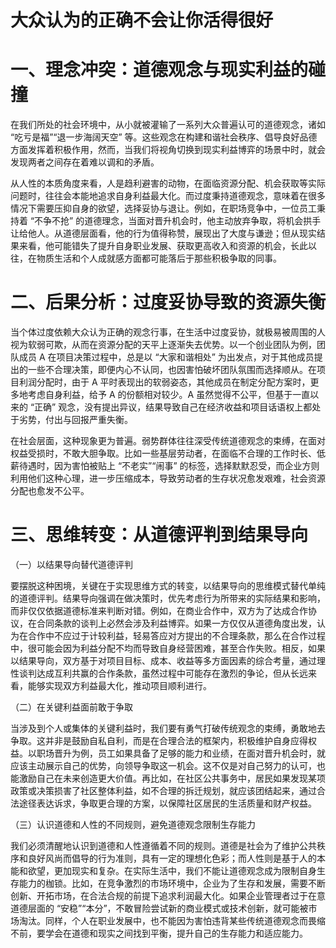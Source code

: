 # 大众认为的正确不会让你活得很好

# 一、理念冲突：道德观念与现实利益的碰撞

在我们所处的社会环境中，从小就被灌输了一系列大众普遍认可的道德观念，诸如 “吃亏是福”“退一步海阔天空” 等。这些观念在构建和谐社会秩序、倡导良好品德方面发挥着积极作用，然而，当我们将视角切换到现实利益博弈的场景中时，就会发现两者之间存在着难以调和的矛盾。

从人性的本质角度来看，人是趋利避害的动物，在面临资源分配、机会获取等实际问题时，往往会本能地追求自身利益最大化。而过度秉持道德观念，意味着在很多情况下需要压抑自身的欲望，选择妥协与退让。例如，在职场竞争中，一位员工秉持着 “不争不抢” 的道德理念，当面对晋升机会时，他主动放弃争取，将机会拱手让给他人。从道德层面看，他的行为值得称赞，展现出了大度与谦逊；但从现实结果来看，他可能错失了提升自身职业发展、获取更高收入和资源的机会，长此以往，在物质生活和个人成就感方面都可能落后于那些积极争取的同事。

# 二、后果分析：过度妥协导致的资源失衡

当个体过度依赖大众认为正确的观念行事，在生活中过度妥协，就极易被周围的人视为软弱可欺，从而在资源分配的天平上逐渐失去优势。以一个创业团队为例，团队成员 A 在项目决策过程中，总是以 “大家和谐相处” 为出发点，对于其他成员提出的一些不合理决策，即便内心不认同，也因害怕破坏团队氛围而选择顺从。在项目利润分配时，由于 A 平时表现出的软弱姿态，其他成员在制定分配方案时，更多地考虑自身利益，给予 A 的份额相对较少。A 虽然觉得不公平，但基于一直以来的 “正确” 观念，没有提出异议，结果导致自己在经济收益和项目话语权上都处于劣势，付出与回报严重失衡。

在社会层面，这种现象更为普遍。弱势群体往往深受传统道德观念的束缚，在面对权益受损时，不敢大胆争取。比如一些基层劳动者，在面临不合理的工作时长、低薪待遇时，因为害怕被贴上 “不老实”“闹事” 的标签，选择默默忍受，而企业方则利用他们这种心理，进一步压缩成本，导致劳动者的生存状况愈发艰难，社会资源分配也愈发不公平。

# 三、思维转变：从道德评判到结果导向

（一）以结果导向替代道德评判

要摆脱这种困境，关键在于实现思维方式的转变，以结果导向的思维模式替代单纯的道德评判。结果导向强调在做决策时，优先考虑行为所带来的实际结果和影响，而非仅仅依据道德标准来判断对错。例如，在商业合作中，双方为了达成合作协议，在合同条款的谈判上必然会涉及利益博弈。如果一方仅仅从道德角度出发，认为在合作中不应过于计较利益，轻易答应对方提出的不合理条款，那么在合作过程中，很可能会因为利益分配不均而导致自身经营困难，甚至合作失败。相反，如果以结果导向，双方基于对项目目标、成本、收益等多方面因素的综合考量，通过理性谈判达成互利共赢的合作条款，虽然过程中可能存在激烈的争论，但从长远来看，能够实现双方利益最大化，推动项目顺利进行。

（二）在关键利益面前敢于争取

当涉及到个人或集体的关键利益时，我们要有勇气打破传统观念的束缚，勇敢地去争取。这并非是鼓励自私自利，而是在合理合法的框架内，积极维护自身应得权益。以职场晋升为例，员工如果具备了足够的能力和业绩，在面对晋升机会时，就应该主动展示自己的优势，向领导争取这一机会。这不仅是对自己努力的认可，也能激励自己在未来创造更大价值。再比如，在社区公共事务中，居民如果发现某项政策或决策损害了社区整体利益，如不合理的拆迁规划，就应该团结起来，通过合法途径表达诉求，争取更合理的方案，以保障社区居民的生活质量和财产权益。

（三）认识道德和人性的不同规则，避免道德观念限制生存能力

我们必须清醒地认识到道德和人性遵循着不同的规则。道德是社会为了维护公共秩序和良好风尚而倡导的行为准则，具有一定的理想化色彩；而人性则是基于人的本能和欲望，更加现实和复杂。在实际生活中，我们不能让道德观念成为限制自身生存能力的枷锁。比如，在竞争激烈的市场环境中，企业为了生存和发展，需要不断创新、开拓市场，在合法合规的前提下追求利润最大化。如果企业管理者过于在意道德层面的 “安稳”“本分”，不敢冒险尝试新的商业模式或技术创新，就可能被市场淘汰。同样，个人在职业发展中，也不能因为害怕违背某些传统道德观念而畏缩不前，要学会在道德和现实之间找到平衡，提升自己的生存能力和适应能力。
